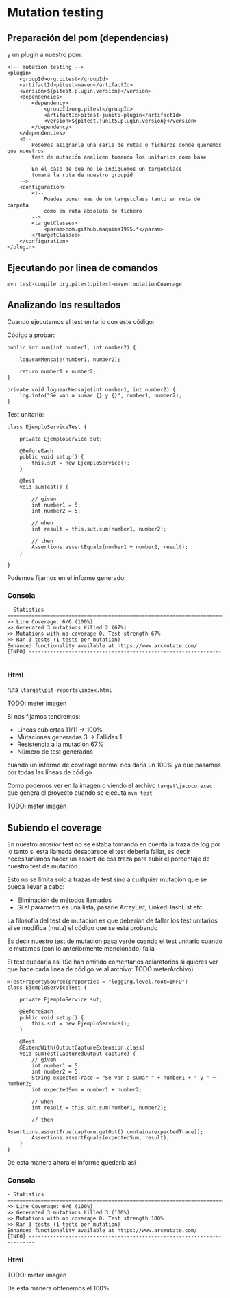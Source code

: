 # Mutation testing

## Preparación del pom (dependencias)

y un plugin a nuestro pom:

```
<!-- mutation testing -->
<plugin>
	<groupId>org.pitest</groupId>
	<artifactId>pitest-maven</artifactId>
	<version>${pitest.plugin.version}</version>
	<dependencies>
		<dependency>
			<groupId>org.pitest</groupId>
			<artifactId>pitest-junit5-plugin</artifactId>
			<version>${pitest.junit5.plugin.version}</version>
		</dependency>
	</dependencies>
	<!--
		Podemos asignarle una serie de rutas o ficheros donde queremos que nuestros
		test de mutación analicen tomando los unitarios como base
		
		En el caso de que no le indiquemos un targetclass
		tomará la ruta de nuestro groupid
	-->
	<configuration>
		<!--
			Puedes poner mas de un targetclass tanto en ruta de carpeta
			como en ruta absoluta de fichero 
		-->
		<targetClasses>
			<param>com.github.maquina1995.*</param>
		</targetClasses>
	</configuration>
</plugin>
```

## Ejecutando por linea de comandos

`mvn test-compile org.pitest:pitest-maven:mutationCoverage`

## Analizando los resultados

Cuando ejecutemos el test unitario con este código:


Código a probar:

```
public int sum(int number1, int number2) {

	loguearMensaje(number1, number2);

	return number1 + number2;
}

private void loguearMensaje(int number1, int number2) {
	log.info("Se van a sumar {} y {}", number1, number2);
}
```

Test unitario:

```
class EjemploServiceTest {

	private EjemploService sut;

	@BeforeEach
	public void setup() {
		this.sut = new EjemploService();
	}

	@Test
	void sumTest() {

		// given
		int number1 = 5;
		int number2 = 5;

		// when
		int result = this.sut.sum(number1, number2);

		// then
		Assertions.assertEquals(number1 + number2, result);
	}

}
```

Podemos fijarnos en el informe generado:

### Consola
```
- Statistics
================================================================================
>> Line Coverage: 6/6 (100%)
>> Generated 3 mutations Killed 2 (67%)
>> Mutations with no coverage 0. Test strength 67%
>> Ran 3 tests (1 tests per mutation)
Enhanced functionality available at https://www.arcmutate.com/
[INFO] ------------------------------------------------------------------------
```

### Html

ruta `\target\pit-reports\index.html`

TODO: meter imagen

Si nos fijamos tendremos:

- Lineas cubiertas 11/11 -> 100%
- Mutaciones generadas 3 -> Fallidas 1
- Resistencia a la mutación 67%
- Número de test generados

cuando un informe de coverage normal nos daría un 100% ya que pasamos por todas las líneas de código

Como podemos ver en la imagen o viendo el archivo `target\jacoco.exec` que genera el proyecto cuando se ejecuta `mvn test`

TODO: meter imagen

## Subiendo el coverage

En nuestro anterior test no se estaba tomando en cuenta la traza de log por lo tanto si esta llamada desaparece
el test debería fallar, es decir necesitaríamos hacer un assert de esa traza para subir el porcentaje de nuestro test de mutación

Esto no se limita solo a trazas de test sino a cualquier mutación que se pueda llevar a cabo:
- Eliminación de métodos llamados
- Si el parámetro es una lista, pasarle ArrayList, LinkedHashList etc

La filosofía del test de mutación es que deberían de fallar los test unitarios si se modifica (muta) el código que se está probando

Es decir nuestro test de mutación pasa verde cuando el test unitario cuando le mutamos (con lo anteriormente mencionado) falla

El test quedaría así (Se han omitido comentarios aclaratorios si quieres ver que hace cada línea de código ve al archivo: TODO meterArchivo)

```
@TestPropertySource(properties = "logging.level.root=INFO")
class EjemploServiceTest {

	private EjemploService sut;

	@BeforeEach
	public void setup() {
		this.sut = new EjemploService();
	}

	@Test
	@ExtendWith(OutputCaptureExtension.class)
	void sumTest(CapturedOutput capture) {
		// given
		int number1 = 5;
		int number2 = 5;
		String expectedTrace = "Se van a sumar " + number1 + " y " + number2;
		int expectedSum = number1 + number2;

		// when
		int result = this.sut.sum(number1, number2);

		// then
		Assertions.assertTrue(capture.getOut().contains(expectedTrace));
		Assertions.assertEquals(expectedSum, result);
	}
}
```

De esta manera ahora el informe quedaría asi

### Consola

```
- Statistics
================================================================================
>> Line Coverage: 6/6 (100%)
>> Generated 3 mutations Killed 3 (100%)
>> Mutations with no coverage 0. Test strength 100%
>> Ran 3 tests (1 tests per mutation)
Enhanced functionality available at https://www.arcmutate.com/
[INFO] ------------------------------------------------------------------------
```

### Html

TODO: meter imagen

De esta manera obtenemos el 100% 
















